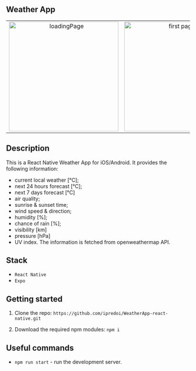 ## Weather App

<table style="border-collapse: collapse;border-style:hidden;">
  <tr>
    <td align="center"><img src="https://user-images.githubusercontent.com/70764046/110363786-e4cc8800-803a-11eb-97d1-eb3c3caa53ed.png" width="300px;" alt=" loadingPage"/></td>
      <td align="center"><img src="https://user-images.githubusercontent.com/70764046/110365487-02025600-803d-11eb-9c2b-fa1dbc126b54.png" width="300px;" alt=" first page"/></td>
          <td align="center"><img src="https://user-images.githubusercontent.com/70764046/110365895-7d640780-803d-11eb-840c-9daffbc5a13e.png" width="300px;" alt=" second page"/></td>



  </tr>
</table>







## Description


This is a React Native Weather App for iOS/Android. It provides the following information:
- current local weather [°C];
- next 24 hours forecast [°C]; 
- next 7 days forecast [°C]
- air quality;
- sunrise & sunset time;
- wind speed & direction; 
- humidity [%];
- chance of rain [%];
- visibility [km]
- pressure [hPa]
- UV index. 
The information is fetched from openweathermap API. 


## Stack

- `React Native`
- `Expo`


## Getting started

1. Clone the repo: `https://github.com/ipredoi/WeatherApp-react-native.git`

2. Download the required npm modules: `npm i`


## Useful commands

- `npm run start` - run the development server.




